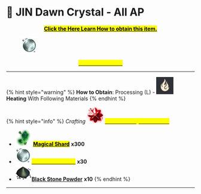 # 💎 JIN Dawn Crystal - All AP



<p align="center"><a href="https://bdocodex.com/us/item/820979/"><mark style="color:$warning;"><strong>Click the Here Learn How to obtain this item.</strong></mark></a></p>

<figure><img src="../../../.gitbook/assets/image (56).png" alt=""><figcaption></figcaption></figure>

<p align="center"><a href="https://bdocodex.com/us/item/820979/"><mark style="color:yellow;"><strong>Essence of Dawn</strong></mark></a></p>

***

{% hint style="warning" %}
**How to Obtain**: Processing (L) - <img src="../../../.gitbook/assets/QQ截图20221109033105.png" alt="" data-size="line"> **Heating** With Following Materials
{% endhint %}

{% hint style="info" %}
_Crafting_ ![](<../../../.gitbook/assets/image (60).png>) [<mark style="color:yellow;">**JIN Dawn Crystal - All AP**</mark>](https://bdocodex.com/us/item/15261/)

* <img src="../../../.gitbook/assets/image (85).png" alt="" data-size="line"> [<mark style="color:$info;">**Magical Shard**</mark>](https://bdocodex.com/us/item/4918/) **x300**
* <img src="../../../.gitbook/assets/image (57).png" alt="" data-size="line">[<mark style="color:yellow;">**Essence of Dawn**</mark>](https://bdocodex.com/us/item/820979/) **x30**
* <img src="../../../.gitbook/assets/image (59).png" alt="" data-size="line">[**Black Stone Powder**](https://bdocodex.com/us/item/4901/) **x10**
{% endhint %}

***
